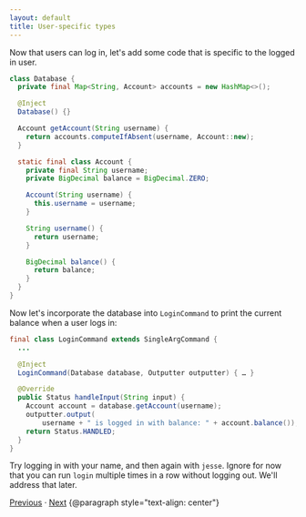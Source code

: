 ```yaml
---
layout: default
title: User-specific types
---
```


Now that users can log in, let's add some code that is specific to the logged in
user.

```java
class Database {
  private final Map<String, Account> accounts = new HashMap<>();

  @Inject
  Database() {}

  Account getAccount(String username) {
    return accounts.computeIfAbsent(username, Account::new);
  }

  static final class Account {
    private final String username;
    private BigDecimal balance = BigDecimal.ZERO;

    Account(String username) {
      this.username = username;
    }

    String username() {
      return username;
    }

    BigDecimal balance() {
      return balance;
    }
  }
}
```

Now let's incorporate the database into `LoginCommand` to print the current
balance when a user logs in:

```java
final class LoginCommand extends SingleArgCommand {
  ...

  @Inject
  LoginCommand(Database database, Outputter outputter) { … }

  @Override
  public Status handleInput(String input) {
    Account account = database.getAccount(username);
    outputter.output(
        username + " is logged in with balance: " + account.balance());
    return Status.HANDLED;
  }
}
```

Try logging in with your name, and then again with `jesse`. Ignore for now that
you can run `login` multiple times in a row without logging out. We'll address
that later.

[Previous](07-two-for-the-price-of-one) · [Next](09-maintaining-state)
{@paragraph style="text-align: center"}

